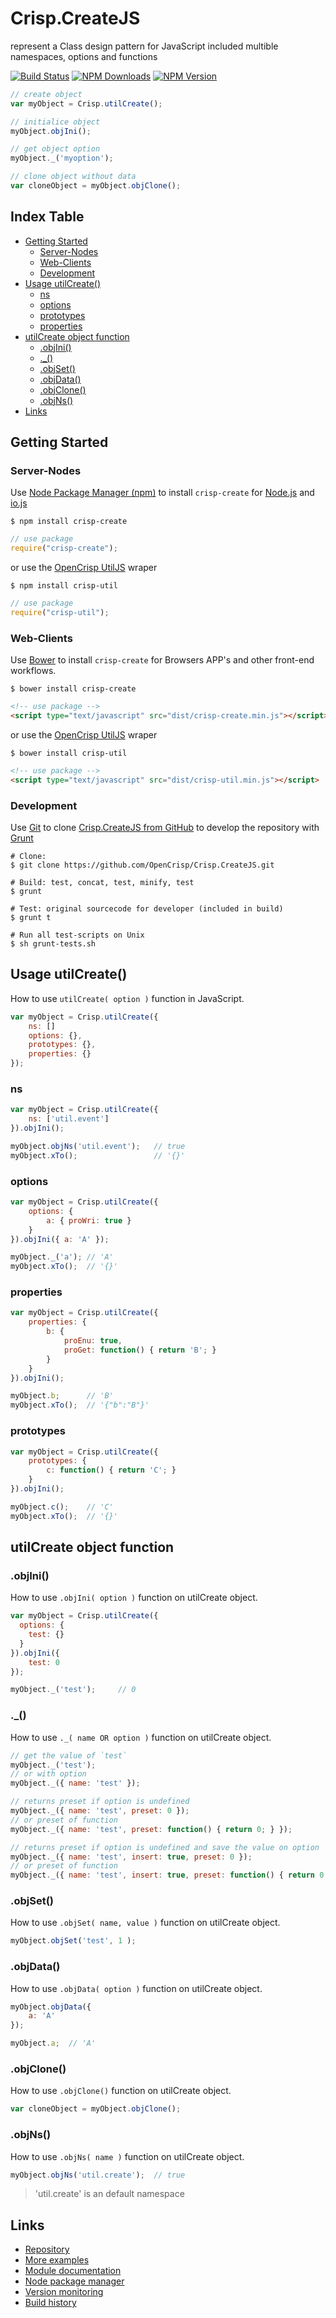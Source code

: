 # Crisp.CreateJS
represent a Class design pattern for JavaScript included multible namespaces, options and functions

[![Build Status](https://travis-ci.org/OpenCrisp/Crisp.CreateJS.svg)](https://travis-ci.org/OpenCrisp/Crisp.CreateJS)
[![NPM Downloads](https://img.shields.io/npm/dm/crisp-create.svg)](https://www.npmjs.com/package/crisp-create)
[![NPM Version](https://img.shields.io/npm/v/crisp-create.svg)](https://www.npmjs.com/package/crisp-create)

```javascript
// create object
var myObject = Crisp.utilCreate();

// initialice object
myObject.objIni();

// get object option
myObject._('myoption');

// clone object without data
var cloneObject = myObject.objClone();
```

## Index Table
  * [Getting Started](#getting-started)
    * [Server-Nodes](#server-nodes)
    * [Web-Clients](#web-clients)
    * [Development](#development)
  * [Usage utilCreate()](#usage-utilcreate)
    * [ns](#ns)
    * [options](#options)
    * [prototypes](#prototypes)
    * [properties](#properties)
  * [utilCreate object function](#utilcreate-function)
    * [.objIni()](#)
    * [._()](#)
    * [.objSet()](#)
    * [.objData()](#)
    * [.objClone()](#)
    * [.objNs()](#)
  * [Links](#links)

## Getting Started

### Server-Nodes
Use [Node Package Manager (npm)](https://www.npmjs.org) to install `crisp-create` for [Node.js](https://nodejs.org/) and [io.js](https://iojs.org/)

    $ npm install crisp-create

```javascript
// use package
require("crisp-create");
```

or use the [OpenCrisp UtilJS](https://github.com/OpenCrisp/Crisp.UtilJS) wraper

    $ npm install crisp-util

```javascript
// use package
require("crisp-util");
```

### Web-Clients
Use [Bower](http://bower.io/) to install `crisp-create` for Browsers APP's and other front-end workflows.

    $ bower install crisp-create

```html
<!-- use package -->
<script type="text/javascript" src="dist/crisp-create.min.js"></script>
```

or use the [OpenCrisp UtilJS](https://github.com/OpenCrisp/Crisp.UtilJS) wraper

    $ bower install crisp-util

```html
<!-- use package -->
<script type="text/javascript" src="dist/crisp-util.min.js"></script>
```

### Development
Use [Git](https://git-scm.com/) to clone [Crisp.CreateJS from GitHub](https://github.com/OpenCrisp/Crisp.CreateJS) to develop the repository with [Grunt](http://gruntjs.com/)

    # Clone:
    $ git clone https://github.com/OpenCrisp/Crisp.CreateJS.git
    
    # Build: test, concat, test, minify, test
    $ grunt
    
    # Test: original sourcecode for developer (included in build)
    $ grunt t
    
    # Run all test-scripts on Unix
    $ sh grunt-tests.sh

## Usage utilCreate()
How to use `utilCreate( option )` function in JavaScript.

```javascript
var myObject = Crisp.utilCreate({
    ns: []
    options: {},
    prototypes: {},
    properties: {}
});
```

### ns
```javascript
var myObject = Crisp.utilCreate({
    ns: ['util.event']
}).objIni();

myObject.objNs('util.event');   // true
myObject.xTo();                 // '{}'
```

### options
```javascript
var myObject = Crisp.utilCreate({
    options: {
        a: { proWri: true }
    }
}).objIni({ a: 'A' });

myObject._('a'); // 'A'
myObject.xTo();  // '{}'
```

### properties
```javascript
var myObject = Crisp.utilCreate({
    properties: {
        b: {
            proEnu: true,
            proGet: function() { return 'B'; }
        }
    }
}).objIni();

myObject.b;      // 'B'
myObject.xTo();  // '{"b":"B"}'
```

### prototypes
```javascript
var myObject = Crisp.utilCreate({
    prototypes: {
        c: function() { return 'C'; }
    }
}).objIni();

myObject.c();    // 'C'
myObject.xTo();  // '{}'
```

## utilCreate object function

### .objIni()
How to use `.objIni( option )` function on utilCreate object.

```javascript
var myObject = Crisp.utilCreate({
  options: {
    test: {}
  }
}).objIni({
    test: 0
});

myObject._('test');     // 0
```

### ._()
How to use `._( name OR option )` function on utilCreate object.

```javascript
// get the value of `test`
myObject._('test');
// or with option
myObject._({ name: 'test' });

// returns preset if option is undefined
myObject._({ name: 'test', preset: 0 });
// or preset of function
myObject._({ name: 'test', preset: function() { return 0; } });

// returns preset if option is undefined and save the value on option
myObject._({ name: 'test', insert: true, preset: 0 });
// or preset of function
myObject._({ name: 'test', insert: true, preset: function() { return 0; } });
```

### .objSet()
How to use `.objSet( name, value )` function on utilCreate object.

```javascript
myObject.objSet('test', 1 );
```

### .objData()
How to use `.objData( option )` function on utilCreate object.

```javascript
myObject.objData({
    a: 'A'
});

myObject.a;  // 'A'
```

### .objClone()
How to use `.objClone()` function on utilCreate object.

```javascript
var cloneObject = myObject.objClone();
```

### .objNs()
How to use `.objNs( name )` function on utilCreate object.

```javascript
myObject.objNs('util.create');  // true
```

> 'util.create' is an default namespace


## Links
 * [Repository](https://github.com/OpenCrisp/Crisp.CreateJS)
 * [More examples](http://opencrisp.wca.at/tutorials/CreateJS_test.html)
 * [Module documentation](http://opencrisp.wca.at/docs/module-CreateJS.html)
 * [Node package manager](https://www.npmjs.com/package/crisp-create)
 * [Version monitoring](https://www.versioneye.com/nodejs/crisp-create)
 * [Build history](https://travis-ci.org/OpenCrisp/Crisp.CreateJS)
